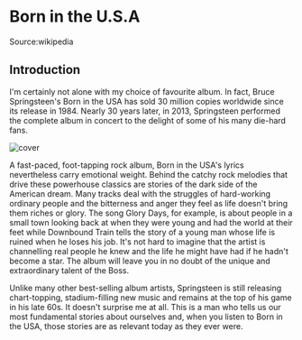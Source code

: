 # Born in the U.S.A
Source:wikipedia
## Introduction
I'm certainly not alone with my choice of favourite album. In fact, Bruce Springsteen's Born in the USA has sold 30 million copies worldwide since its release in 1984. Nearly 30 years later, in 2013, Springsteen performed the complete album in concert to the delight of some of his many die-hard fans.

![cover](https://upload.wikimedia.org/wikipedia/en/3/31/BruceBorn1984.JPG)

A fast-paced, foot-tapping rock album, Born in the USA's lyrics nevertheless carry emotional weight. Behind the catchy rock melodies that drive these powerhouse classics are stories of the dark side of the American dream. Many tracks deal with the struggles of hard-working ordinary people and the bitterness and anger they feel as life doesn't bring them riches or glory. The song Glory Days, for example, is about people in a small town looking back at when they were young and had the world at their feet while Downbound Train tells the story of a young man whose life is ruined when he loses his job. It's not hard to imagine that the artist is channelling real people he knew and the life he might have had if he hadn't become a star. The album will leave you in no doubt of the unique and extraordinary talent of the Boss.

Unlike many other best-selling album artists, Springsteen is still releasing chart-topping, stadium-filling new music and remains at the top of his game in his late 60s. It doesn't surprise me at all. This is a man who tells us our most fundamental stories about ourselves and, when you listen to Born in the USA, those stories are as relevant today as they ever were.